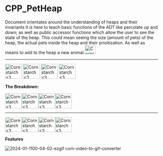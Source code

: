 # CPP_PetHeap
  Document orientates around the understanding of heaps and their invariants
 it is here to teach basic functions of the ADT like percolate up and down;
 as well as public accessor functions which allow the user to see the state of
 the heap. This could mean seeing the size (amount of pets) of the heap, 
 the actual pets inside the heap and their prioitization. As well as 
 means to add to the heap a new animal.<img src="https://github.com/Kingerthanu/CPP_PetHeap/assets/76754592/73320661-83f3-4b56-8342-58c224a33be9" alt="Cornstarch <3" width="35" height="29">

----------------------------------------------------------------------------

<img src="https://github.com/Kingerthanu/CPP_PetHeap/assets/76754592/af8587f0-0507-4d5c-b09b-3a51141ebe45" alt="Cornstarch <3" width="55" height="49"> <img src="https://github.com/Kingerthanu/CPP_PetHeap/assets/76754592/af8587f0-0507-4d5c-b09b-3a51141ebe45" alt="Cornstarch <3" width="55" height="49"> <img src="https://github.com/Kingerthanu/CPP_PetHeap/assets/76754592/af8587f0-0507-4d5c-b09b-3a51141ebe45" alt="Cornstarch <3" width="55" height="49"> <img src="https://github.com/Kingerthanu/CPP_PetHeap/assets/76754592/af8587f0-0507-4d5c-b09b-3a51141ebe45" alt="Cornstarch <3" width="55" height="49">



**The Breakdown:**



<img src="https://github.com/Kingerthanu/CPP_PetHeap/assets/76754592/85b878ef-9cc9-4b8c-8d84-0ff0107be278" alt="Cornstarch <3" width="55" height="49"><img src="https://github.com/Kingerthanu/CPP_PetHeap/assets/76754592/85b878ef-9cc9-4b8c-8d84-0ff0107be278" alt="Cornstarch <3" width="55" height="49"><img src="https://github.com/Kingerthanu/CPP_PetHeap/assets/76754592/85b878ef-9cc9-4b8c-8d84-0ff0107be278" alt="Cornstarch <3" width="55" height="49"><img src="https://github.com/Kingerthanu/CPP_PetHeap/assets/76754592/85b878ef-9cc9-4b8c-8d84-0ff0107be278" alt="Cornstarch <3" width="55" height="49">

----------------------------------------------------------------------------

<img src="https://github.com/Kingerthanu/CPP_PetHeap/assets/76754592/d96a44ba-99e8-4854-a4f8-176b52e5f77d" alt="Cornstarch <3" width="55" height="49"><img src="https://github.com/Kingerthanu/CPP_PetHeap/assets/76754592/d96a44ba-99e8-4854-a4f8-176b52e5f77d" alt="Cornstarch <3" width="55" height="49"><img src="https://github.com/Kingerthanu/CPP_PetHeap/assets/76754592/d96a44ba-99e8-4854-a4f8-176b52e5f77d" alt="Cornstarch <3" width="55" height="49"><img src="https://github.com/Kingerthanu/CPP_PetHeap/assets/76754592/d96a44ba-99e8-4854-a4f8-176b52e5f77d" alt="Cornstarch <3" width="55" height="49">

**Features**

 ![2024-01-1100-04-02-ezgif com-video-to-gif-converter](https://github.com/Kingerthanu/CPP_PetHeap/assets/76754592/e9f09b56-dc89-4474-9812-ce4a3042d090)
